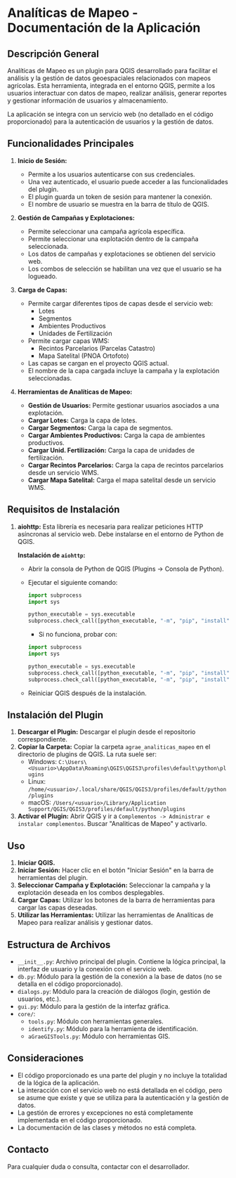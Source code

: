 # Analíticas de Mapeo - Documentación de la Aplicación

## Descripción General

Analíticas de Mapeo es un plugin para QGIS desarrollado para facilitar el análisis y la gestión de datos geoespaciales relacionados con mapeos agrícolas. Esta herramienta, integrada en el entorno QGIS, permite a los usuarios interactuar con datos de mapeo, realizar análisis, generar reportes y gestionar información de usuarios y almacenamiento.

La aplicación se integra con un servicio web (no detallado en el código proporcionado) para la autenticación de usuarios y la gestión de datos.

## Funcionalidades Principales

1.  **Inicio de Sesión:**

    - Permite a los usuarios autenticarse con sus credenciales.
    - Una vez autenticado, el usuario puede acceder a las funcionalidades del plugin.
    - El plugin guarda un token de sesión para mantener la conexión.
    - El nombre de usuario se muestra en la barra de título de QGIS.

2.  **Gestión de Campañas y Explotaciones:**

    - Permite seleccionar una campaña agrícola específica.
    - Permite seleccionar una explotación dentro de la campaña seleccionada.
    - Los datos de campañas y explotaciones se obtienen del servicio web.
    - Los combos de selección se habilitan una vez que el usuario se ha logueado.

3.  **Carga de Capas:**

    - Permite cargar diferentes tipos de capas desde el servicio web:
      - Lotes
      - Segmentos
      - Ambientes Productivos
      - Unidades de Fertilización
    - Permite cargar capas WMS:
      - Recintos Parcelarios (Parcelas Catastro)
      - Mapa Satelital (PNOA Ortofoto)
    - Las capas se cargan en el proyecto QGIS actual.
    - El nombre de la capa cargada incluye la campaña y la explotación seleccionadas.

4.  **Herramientas de Analíticas de Mapeo:**

    - **Gestión de Usuarios:** Permite gestionar usuarios asociados a una explotación.
    - **Cargar Lotes:** Carga la capa de lotes.
    - **Cargar Segmentos:** Carga la capa de segmentos.
    - **Cargar Ambientes Productivos:** Carga la capa de ambientes productivos.
    - **Cargar Unid. Fertilización:** Carga la capa de unidades de fertilización.
    - **Cargar Recintos Parcelarios:** Carga la capa de recintos parcelarios desde un servicio WMS.
    - **Cargar Mapa Satelital:** Carga el mapa satelital desde un servicio WMS.

## Requisitos de Instalación

1.  **aiohttp:** Esta librería es necesaria para realizar peticiones HTTP asíncronas al servicio web. Debe instalarse en el entorno de Python de QGIS.

    **Instalación de `aiohttp`:**

    - Abrir la consola de Python de QGIS (Plugins -> Consola de Python).
    - Ejecutar el siguiente comando:

      ```python
      import subprocess
      import sys

      python_executable = sys.executable
      subprocess.check_call([python_executable, "-m", "pip", "install", "aiohttp"])
      ```

      - Si no funciona, probar con:

      ```python
      import subprocess
      import sys

      python_executable = sys.executable
      subprocess.check_call([python_executable, "-m", "pip", "install", "--upgrade", "pip"])
      subprocess.check_call([python_executable, "-m", "pip", "install", "aiohttp"])
      ```

    - Reiniciar QGIS después de la instalación.

## Instalación del Plugin

1.  **Descargar el Plugin:** Descargar el plugin desde el repositorio correspondiente.
2.  **Copiar la Carpeta:** Copiar la carpeta `agrae_analiticas_mapeo` en el directorio de plugins de QGIS. La ruta suele ser:
    - Windows: `C:\Users\<Usuario>\AppData\Roaming\QGIS\QGIS3\profiles\default\python\plugins`
    - Linux: `/home/<usuario>/.local/share/QGIS/QGIS3/profiles/default/python/plugins`
    - macOS: `/Users/<usuario>/Library/Application Support/QGIS/QGIS3/profiles/default/python/plugins`
3.  **Activar el Plugin:** Abrir QGIS y ir a `Complementos -> Administrar e instalar complementos`. Buscar "Analiticas de Mapeo" y activarlo.

## Uso

1.  **Iniciar QGIS.**
2.  **Iniciar Sesión:** Hacer clic en el botón "Iniciar Sesión" en la barra de herramientas del plugin.
3.  **Seleccionar Campaña y Explotación:** Seleccionar la campaña y la explotación deseada en los combos desplegables.
4.  **Cargar Capas:** Utilizar los botones de la barra de herramientas para cargar las capas deseadas.
5.  **Utilizar las Herramientas:** Utilizar las herramientas de Analíticas de Mapeo para realizar análisis y gestionar datos.

## Estructura de Archivos

- `__init__.py`: Archivo principal del plugin. Contiene la lógica principal, la interfaz de usuario y la conexión con el servicio web.
- `db.py`: Módulo para la gestión de la conexión a la base de datos (no se detalla en el código proporcionado).
- `dialogs.py`: Módulo para la creación de diálogos (login, gestión de usuarios, etc.).
- `gui.py`: Módulo para la gestión de la interfaz gráfica.
- `core/`:
  - `tools.py`: Módulo con herramientas generales.
  - `identify.py`: Módulo para la herramienta de identificación.
  - `aGraeGISTools.py`: Módulo con herramientas GIS.

## Consideraciones

- El código proporcionado es una parte del plugin y no incluye la totalidad de la lógica de la aplicación.
- La interacción con el servicio web no está detallada en el código, pero se asume que existe y que se utiliza para la autenticación y la gestión de datos.
- La gestión de errores y excepciones no está completamente implementada en el código proporcionado.
- La documentación de las clases y métodos no está completa.

## Contacto

Para cualquier duda o consulta, contactar con el desarrollador.
